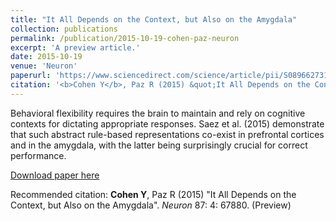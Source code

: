 ```yaml
---
title: "It All Depends on the Context, but Also on the Amygdala"
collection: publications
permalink: /publication/2015-10-19-cohen-paz-neuron
excerpt: 'A preview article.'
date: 2015-10-19
venue: 'Neuron'
paperurl: 'https://www.sciencedirect.com/science/article/pii/S089662731500687X'
citation: '<b>Cohen Y</b>, Paz R (2015) &quot;It All Depends on the Context, but Also on the Amygdala&quot;. <i>Neuron</i> 87: 4: 67880. (Preview)'
---
```

Behavioral flexibility requires the brain to maintain and rely on cognitive contexts for dictating appropriate responses. Saez et al. (2015) demonstrate that such abstract rule-based representations co-exist in prefrontal cortices and in the amygdala, with the latter being surprisingly crucial for correct performance.

[Download paper here](https://www.sciencedirect.com/science/article/pii/S089662731500687X)

Recommended citation: <b>Cohen Y</b>, Paz R (2015) "It All Depends on the Context, but Also on the Amygdala". <i>Neuron</i> 87: 4: 67880. (Preview)
